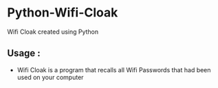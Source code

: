 # Python-Wifi-Cloak
Wifi Cloak created using Python

<h2>
  Usage :
</h2>

* Wifi Cloak is a program that recalls all Wifi Passwords that had been used on your computer

